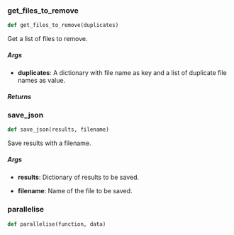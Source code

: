 ### get\_files\_to\_remove
```python
def get_files_to_remove(duplicates)
```
Get a list of files to remove.


##### Args
* **duplicates**: A dictionary with file name as key and a list of duplicate file names as value.

##### Returns

### save\_json
```python
def save_json(results, filename)
```
Save results with a filename.


##### Args
* **results**: Dictionary of results to be saved.

* **filename**: Name of the file to be saved.


### parallelise
```python
def parallelise(function, data)
```

